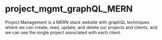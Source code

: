 # project_mgmt_graphQL_MERN
 Project Management is a MERN stack website with graphQL techniques where we can create, read, update, and delete our projects and clients, and we can see the single project associated with each client.
